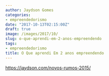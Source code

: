 ```yaml
---
author: Jaydson Gomes
categories:
- empreendedorismo
date: "2017-10-13T02:15:00Z"
draft: true
image: /images/2017/10/
slug: o-que-aprendi-em-2-anos-empreendendo
tags:
- empreendedorismo
title: O Que aprendi Em 2 anos empreendendo
---
```

https://jaydson.com/novos-rumos-2015/